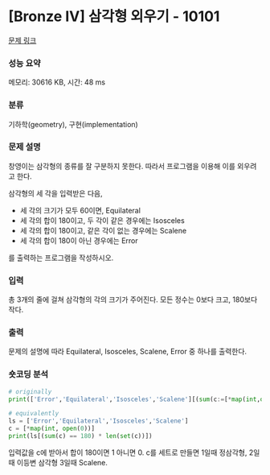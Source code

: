 # [Bronze IV] 삼각형 외우기 - 10101 

[문제 링크](https://www.acmicpc.net/problem/10101) 

### 성능 요약

메모리: 30616 KB, 시간: 48 ms

### 분류

기하학(geometry), 구현(implementation)

### 문제 설명

<p>창영이는 삼각형의 종류를 잘 구분하지 못한다. 따라서 프로그램을 이용해 이를 외우려고 한다.</p>

<p>삼각형의 세 각을 입력받은 다음, </p>

<ul>
	<li>세 각의 크기가 모두 60이면, Equilateral</li>
	<li>세 각의 합이 180이고, 두 각이 같은 경우에는 Isosceles</li>
	<li>세 각의 합이 180이고, 같은 각이 없는 경우에는 Scalene</li>
	<li>세 각의 합이 180이 아닌 경우에는 Error</li>
</ul>

<p>를 출력하는 프로그램을 작성하시오.</p>

### 입력 

 <p>총 3개의 줄에 걸쳐 삼각형의 각의 크기가 주어진다. 모든 정수는 0보다 크고, 180보다 작다.</p>

### 출력 

 <p>문제의 설명에 따라 Equilateral, Isosceles, Scalene, Error 중 하나를 출력한다.</p>

### 숏코딩 분석
```python
# originally
print(['Error','Equilateral','Isosceles','Scalene'][(sum(c:=[*map(int,open(0))])==180)*len({*c})])

# equivalently
ls = ['Error','Equilateral','Isosceles','Scalene']
c = [*map(int, open(0))]
print(ls[(sum(c) == 180) * len(set(c))])

```
입력값을 c에 받아서 합이 180이면 1 아니면 0.
c를 세트로 만들면 1일때 정삼각형, 2일때 이등변 삼각형 3일때 Scalene.